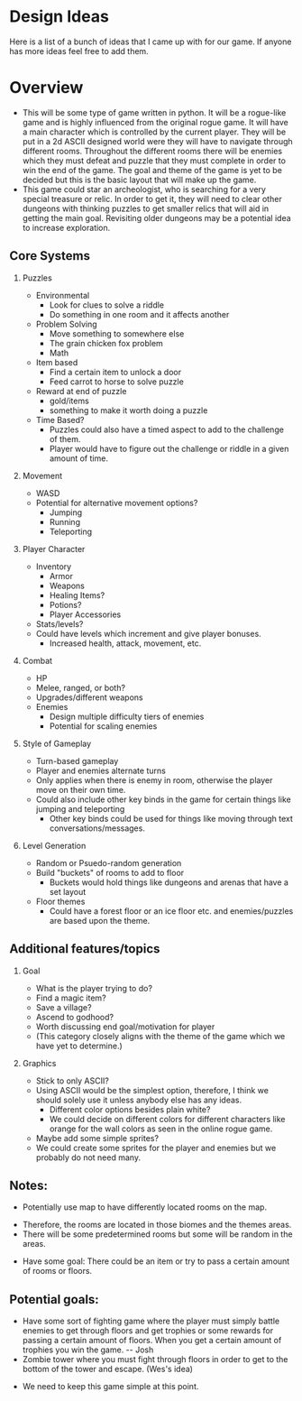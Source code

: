 # Design Ideas

Here is a list of a bunch of ideas that I came up with for our game. If anyone has more ideas feel free to add them.

# Overview
  * This will be some type of game written in python. It will be a rogue-like game and is highly influenced from the original rogue game. It will have a main character which is controlled by the current player. They will be put in a 2d ASCII designed world were they will have to navigate through different rooms. Throughout the different rooms there will be enemies which they must defeat and puzzle that they must complete in order to win the end of the game. The goal and theme of the game is yet to be decided but this is the basic layout that will make up the game.
  * This game could star an archeologist, who is searching for a very special treasure or relic. In order to get it, they will need to clear other dungeons with thinking puzzles to get smaller relics that will aid in getting the main goal.  Revisiting older dungeons may be a potential idea to increase exploration. 

## Core Systems

1. Puzzles
   * Environmental
     * Look for clues to solve a riddle
     * Do something in one room and it affects another
   * Problem Solving
     * Move something to somewhere else
     * The grain chicken fox problem
     * Math
   * Item based
     * Find a certain item to unlock a door
     * Feed carrot to horse to solve puzzle
   * Reward at end of puzzle
     * gold/items
     * something to make it worth doing a puzzle
   * Time Based?
     * Puzzles could also have a timed aspect to add to the challenge of them.
     * Player would have to figure out the challenge or riddle in a given amount of time.

2. Movement
   * WASD
   * Potential for alternative movement options?
     * Jumping
     * Running
     * Teleporting

3. Player Character
   * Inventory
     * Armor
     * Weapons
     * Healing Items?
     * Potions?
     * Player Accessories
   * Stats/levels?
   * Could have levels which increment and give player bonuses.
     * Increased health, attack, movement, etc.

4. Combat
   * HP
   * Melee, ranged, or both?
   * Upgrades/different weapons
   * Enemies
     * Design multiple difficulty tiers of enemies
     * Potential for scaling enemies

5. Style of Gameplay
   * Turn-based gameplay
   * Player and enemies alternate turns
   * Only applies when there is enemy in room, otherwise the player move on their own time.
   * Could also include other key binds in the game for certain things like jumping and teleporting
     * Other key binds could be used for things like moving through text conversations/messages.

6. Level Generation
   * Random or Psuedo-random generation
   * Build "buckets" of rooms to add to floor
     * Buckets would hold things like dungeons and arenas that have a set layout
   * Floor themes
     * Could have a forest floor or an ice floor etc. and enemies/puzzles are based upon the theme.

## Additional features/topics

1. Goal
   * What is the player trying to do?
   * Find a magic item?
   * Save a village?
   * Ascend to godhood?
   * Worth discussing end goal/motivation for player
   - (This category closely aligns with the theme of the game which we have yet to determine.)

2. Graphics
   * Stick to only ASCII?
   - Using ASCII would be the simplest option, therefore, I think we should solely use it unless anybody else has any ideas.
     * Different color options besides plain white?
     - We could decide on different colors for different characters like orange for the wall colors as seen in the online rogue game.
   * Maybe add some simple sprites?
   - We could create some sprites for the player and enemies but we probably do not need many.

## Notes:
 * Potentially use map to have differently located rooms on the map. 
  - Therefore, the rooms are located in those biomes and the themes areas. 
  - There will be some predetermined rooms but some will be random in the areas.
 * Have some goal: There could be an item or try to pass a certain amount of rooms or floors.

## Potential goals:
 * Have some sort of fighting game where the player must simply battle enemies to get through floors and
 get trophies or some rewards for passing a certain amount of floors. When you get a certain amount of
 trophies you win the game. -- Josh
 * Zombie tower where you must fight through floors in order to get to the bottom of the tower and escape. (Wes's idea)
 
 - We need to keep this game simple at this point.